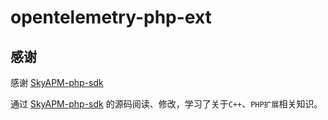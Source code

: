 # opentelemetry-php-ext

## 感谢

感谢 [SkyAPM-php-sdk](https://github.com/SkyAPM/SkyAPM-php-sdk)

通过 [SkyAPM-php-sdk](https://github.com/SkyAPM/SkyAPM-php-sdk) 的源码阅读、修改，学习了关于```C++```、```PHP扩展```相关知识。